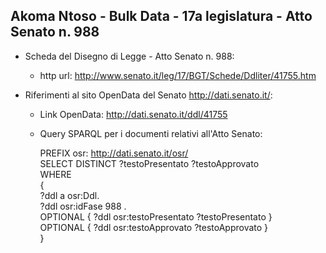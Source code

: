 ## Akoma Ntoso - Bulk Data - 17a legislatura - Atto Senato n. 988 ##

* Scheda del Disegno di Legge - Atto Senato n. 988:
	* http url: http://www.senato.it/leg/17/BGT/Schede/Ddliter/41755.htm

* Riferimenti al sito OpenData del Senato http://dati.senato.it/:
	* Link OpenData: http://dati.senato.it/ddl/41755
	* Query SPARQL per i documenti relativi all'Atto Senato:

        PREFIX osr: <http://dati.senato.it/osr/>  
		SELECT DISTINCT ?testoPresentato ?testoApprovato  
		WHERE  
		{  
		    ?ddl a osr:Ddl.  
		    ?ddl osr:idFase 988 .  
		    OPTIONAL { ?ddl osr:testoPresentato ?testoPresentato }  
		    OPTIONAL { ?ddl osr:testoApprovato ?testoApprovato }  
		}
		